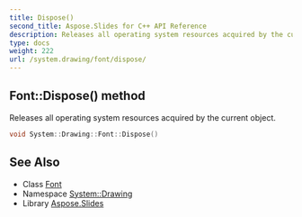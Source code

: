 ```yaml
---
title: Dispose()
second_title: Aspose.Slides for C++ API Reference
description: Releases all operating system resources acquired by the current object.
type: docs
weight: 222
url: /system.drawing/font/dispose/
---
```

## Font::Dispose() method


Releases all operating system resources acquired by the current object.

```cpp
void System::Drawing::Font::Dispose()
```

## See Also

* Class [Font](../)
* Namespace [System::Drawing](../../)
* Library [Aspose.Slides](../../../)